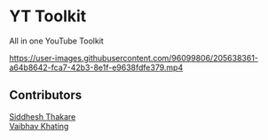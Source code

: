 # YT Toolkit

All in one YouTube Toolkit

https://user-images.githubusercontent.com/96099806/205638361-a64b8642-fca7-42b3-8e1f-e9638fdfe379.mp4


## Contributors 

[Siddhesh Thakare](https://github.com/sidd5449)  
[Vaibhav Khating](https://github.com/vaibhav1663)
